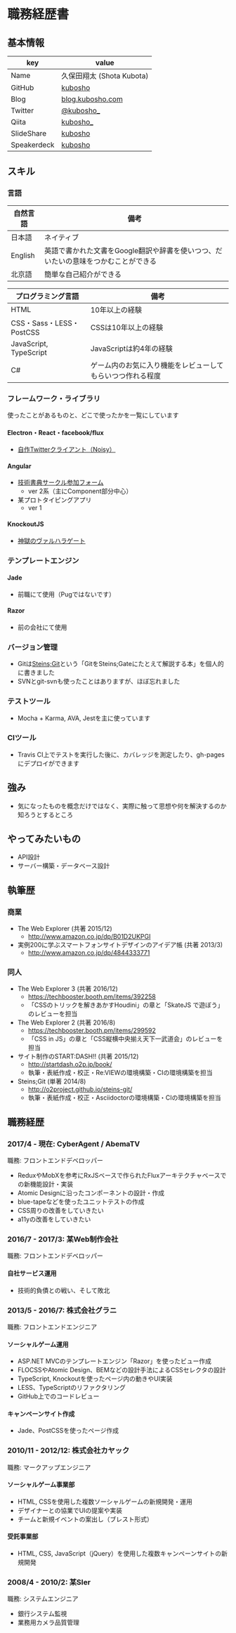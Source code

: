 # 職務経歴書

## 基本情報

|key|value|
|---|----|
|Name|久保田翔太 (Shota Kubota)|
|GitHub|[kubosho](https://github.com/kubosho)|
|Blog|[blog.kubosho.com](http://blog.kubosho.com)|
|Twitter|[@kubosho_](https://twitter.com/kubosho_)|
|Qiita|[kubosho_](https://qiita.com/kubosho_)|
|SlideShare|[kubosho](https://www.slideshare.net/kubosho)|
|Speakerdeck|[kubosho](https://speakerdeck.com/kubosho)|

## スキル

### 言語

|自然言語|備考|
|---|---|
|日本語|ネイティブ|
|English|英語で書かれた文書をGoogle翻訳や辞書を使いつつ、だいたいの意味をつかむことができる|
|北京語|簡単な自己紹介ができる|

|プログラミング言語|備考|
|---|---|
|HTML|10年以上の経験|
|CSS・Sass・LESS・PostCSS|CSSは10年以上の経験|
|JavaScript, TypeScript|JavaScriptは約4年の経験|
|C#|ゲーム内のお気に入り機能をレビューしてもらいつつ作れる程度|

### フレームワーク・ライブラリ

使ったことがあるものと、どこで使ったかを一覧にしています

#### Electron・React・facebook/flux

- [自作Twitterクライアント（Noisy）](https://github.com/kubosho/noisy)

#### Angular

- [技術書典サークル参加フォーム](https://techbookfest.org/)
  - ver 2系（主にComponent部分中心）
- 某プロトタイピングアプリ
  - ver 1

#### KnockoutJS

- [神獄のヴァルハラゲート](http://pf.gree.net/58748/)

### テンプレートエンジン

#### Jade

- 前職にて使用（Pugではないです）

#### Razor

- 前の会社にて使用

### バージョン管理

- Gitは[Steins;Git](http://o2project.github.io/steins-git/)という「GitをSteins;Gateにたとえて解説する本」を個人的に書きました
- SVNとgit-svnも使ったことはありますが、ほぼ忘れました

### テストツール

- Mocha + Karma, AVA, Jestを主に使っています

### CIツール

- Travis CI上でテストを実行した後に、カバレッジを測定したり、gh-pagesにデプロイができます

## 強み

- 気になったものを概念だけではなく、実際に触って思想や何を解決するのか知ろうとするところ

## やってみたいもの

- API設計
- サーバー構築・データベース設計

## 執筆歴

### 商業

- The Web Explorer (共著 2015/12)
  - http://www.amazon.co.jp/dp/B01D2UKPGI
- 実例200に学ぶスマートフォンサイトデザインのアイデア帳 (共著 2013/3)
  - http://www.amazon.co.jp/dp/4844333771

### 同人

- The Web Explorer 3 (共著 2016/12)
  - https://techbooster.booth.pm/items/392258
  - 「CSSのトリックを解きあかすHoudini」の章と「SkateJS で遊ぼう」のレビューを担当
- The Web Explorer 2 (共著 2016/8)
  - https://techbooster.booth.pm/items/299592
  - 「CSS in JS」の章と「CSS縦横中央揃え天下一武道会」のレビューを担当
- サイト制作のSTART:DASH!! (共著 2015/12)
  - http://startdash.o2p.jp/book/
  - 執筆・表紙作成・校正・Re:VIEWの環境構築・CIの環境構築を担当
- Steins;Git (単著 2014/8)
  - http://o2project.github.io/steins-git/
  - 執筆・表紙作成・校正・Asciidoctorの環境構築・CIの環境構築を担当

## 職務経歴

### 2017/4 - 現在: CyberAgent / AbemaTV

職務: フロントエンドデベロッパー

- ReduxやMobXを参考にRxJSベースで作られたFluxアーキテクチャベースでの新機能設計・実装
- Atomic Designに沿ったコンポーネントの設計・作成
- blue-tapeなどを使ったユニットテストの作成
- CSS周りの改善をしていきたい
- a11yの改善をしていきたい

### 2016/7 - 2017/3: 某Web制作会社

職務: フロントエンドデベロッパー

#### 自社サービス運用

- 技術的負債との戦い、そして敗北

### 2013/5 - 2016/7: 株式会社グラニ

職務: フロントエンドエンジニア

#### ソーシャルゲーム運用

- ASP.NET MVCのテンプレートエンジン「Razor」を使ったビュー作成
- FLOCSSやAtomic Design、BEMなどの設計手法によるCSSセレクタの設計
- TypeScript, Knockoutを使ったページ内の動きやUI実装
- LESS、TypeScriptのリファクタリング
- GitHub上でのコードレビュー

#### キャンペーンサイト作成

- Jade、PostCSSを使ったページ作成

### 2010/11 - 2012/12: 株式会社カヤック

職務: マークアップエンジニア

#### ソーシャルゲーム事業部　

- HTML, CSSを使用した複数ソーシャルゲームの新規開発・運用
- デザイナーとの協業でUIの提案や実装
- チームと新規イベントの案出し（ブレスト形式）

#### 受託事業部

- HTML, CSS, JavaScript（jQuery）を使用した複数キャンペーンサイトの新規開発

### 2008/4 - 2010/2: 某SIer

職務: システムエンジニア

- 銀行システム監視
- 業務用カメラ品質管理
